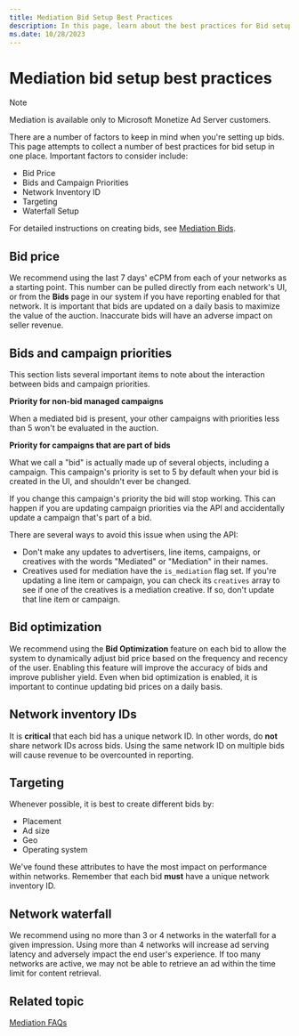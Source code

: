 ```yaml
---
title: Mediation Bid Setup Best Practices
description: In this page, learn about the best practices for Bid setup in one place like Bid price, Campaign priorities, Network Inventory ID, Targeting and Waterfall Setup.    
ms.date: 10/28/2023
---
```



# Mediation bid setup best practices

> [!NOTE]
> Mediation is available only to Microsoft Monetize Ad Server customers.

There are a number of factors to keep in mind when you're setting up bids. This page attempts to collect a number of best practices for bid setup in one place. Important factors to consider include:

- Bid Price
- Bids and Campaign Priorities
- Network Inventory ID
- Targeting
- Waterfall Setup

For detailed instructions on creating bids, see [Mediation Bids](mediation-bids.md).

## Bid price

We recommend using the last 7 days' eCPM from each of your networks as a starting point. This number can be pulled directly from each network's UI, or from the **Bids** page in our system if you have reporting enabled for that network. It is important that bids are updated on a daily basis to maximize the value of the auction. Inaccurate bids will have an adverse impact on seller revenue.

## Bids and campaign priorities

This section lists several important items to note about the interaction between bids and campaign priorities.

**Priority for non-bid managed campaigns**

When a mediated bid is present, your other campaigns with priorities less than 5 won't be evaluated in the auction.

**Priority for campaigns that are part of bids**

What we call a "bid" is actually made up of several objects, including a campaign. This campaign's priority is set to 5 by default when your bid is created in the UI, and shouldn't ever be changed.

If you change this campaign's priority the bid will stop working. This can happen if you are updating campaign priorities via the API and accidentally update a campaign that's part of a bid.

There are several ways to avoid this issue when using the API:

- Don't make any updates to advertisers, line items, campaigns, or creatives with the words "Mediated" or "Mediation" in their names.
- Creatives used for mediation have the `is_mediation` flag set. If you're updating a line item or campaign, you can check its `creatives` array to see if one of the creatives is a mediation creative. If so, don't update that line item or campaign.

## Bid optimization

We recommend using the **Bid Optimization** feature on each bid to allow the system to dynamically adjust bid price based on the frequency and recency of the user. Enabling this feature will improve the accuracy of bids and improve publisher yield. Even when bid optimization is enabled, it is important to continue updating bid prices on a daily basis.

## Network inventory IDs

It is **critical** that each bid has a unique network ID. In other words, do **not** share network IDs across bids. Using the same network ID on multiple bids will cause revenue to be overcounted in reporting.

## Targeting

Whenever possible, it is best to create different bids by:

- Placement
- Ad size
- Geo
- Operating system

We've found these attributes to have the most impact on performance within networks. Remember that each bid **must** have a unique network inventory ID.

## Network waterfall

We recommend using no more than 3 or 4 networks in the waterfall for a given impression. Using more than 4 networks will increase ad serving latency and adversely impact the end user's experience. If too many networks are active, we may not be able to retrieve an ad within the time limit for content retrieval.

## Related topic

 [Mediation FAQs](mediation-faqs.md)
